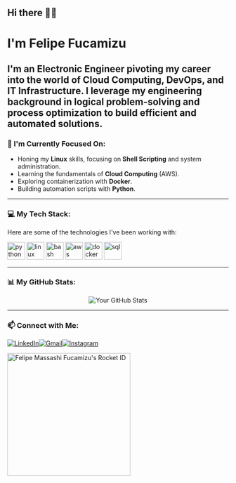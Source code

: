 ## Hi there 👋😸

# I'm Felipe Fucamizu

I'm an Electronic Engineer pivoting my career into the world of **Cloud Computing, DevOps, and IT Infrastructure**. I leverage my engineering background in logical problem-solving and process optimization to build efficient and automated solutions. 
---

### 🚀 I'm Currently Focused On:

* Honing my **Linux** skills, focusing on **Shell Scripting** and system administration.
* Learning the fundamentals of **Cloud Computing** (AWS).
* Exploring containerization with **Docker**.
* Building automation scripts with **Python**.

---

### 💻 My Tech Stack:

Here are some of the technologies I've been working with:

<p align="left">
  <a href="https://www.python.org" target="_blank"><img src="https://cdn.jsdelivr.net/gh/devicons/devicon/icons/python/python-original.svg" alt="python" width="40" height="40"/></a>
  <a href="https://www.linux.org/" target="_blank"><img src="https://cdn.jsdelivr.net/gh/devicons/devicon/icons/linux/linux-original.svg" alt="linux" width="40" height="40"/></a>
  <a href="https://www.gnu.org/software/bash/" target="_blank"><img src="https://cdn.jsdelivr.net/gh/devicons/devicon/icons/bash/bash-original.svg" alt="bash" width="40" height="40"/></a>
  <a href="https://aws.amazon.com" target="_blank"><img src="https://cdn.jsdelivr.net/gh/devicons/devicon/icons/amazonwebservices/amazonwebservices-original-wordmark.svg" alt="aws" width="40" height="40"/></a>
  <a href="https://www.docker.com/" target="_blank"><img src="https://cdn.jsdelivr.net/gh/devicons/devicon/icons/docker/docker-original-wordmark.svg" alt="docker" width="40" height="40"/></a>
  <a href="https://www.mysql.com/" target="_blank"><img src="https://cdn.jsdelivr.net/gh/devicons/devicon/icons/mysql/mysql-original-wordmark.svg" alt="sql" width="40" height="40"/></a>
</p>

---

### 📊 My GitHub Stats:

<p align="center">
  <img src="https://github-readme-stats.vercel.app/api?username=FeFuka&show_icons=true&theme=radical" alt="Your GitHub Stats" />
</p>

---

### 📫 Connect with Me:

<p align="left"> 
  <a href="https://www.linkedin.com/in/felipefucamizu/" target="_blank"><img src="https://img.shields.io/badge/-LinkedIn-%230077B5?style=for-the-badge&logo=linkedin&logoColor=white" alt="LinkedIn"></a><a href="mailto:felipemfuka@gmail.com" target="_blank"><img src="https://img.shields.io/badge/Gmail-D14836?style=for-the-badge&logo=gmail&logoColor=white" alt="Gmail"></a><a href="https://www.instagram.com/SEU_USUARIO_AQUI" target="_blank"><img src="https://img.shields.io/badge/Instagram-E4405F?style=for-the-badge&logo=instagram&logoColor=white" alt="Instagram"></a>
</p>

<a href="https://app.rocketseat.com.br/me/felipefuka49"><img src="https://app.rocketseat.com.br/api/rocketid/share?slug=felipefuka49&type=card" width="280" alt="Felipe Massashi Fucamizu's Rocket ID"/></a>
